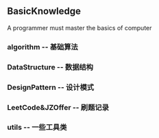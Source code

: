 ## BasicKnowledge
A programmer must master the basics of computer

### algorithm -- 基础算法


### DataStructure -- 数据结构

### DesignPattern -- 设计模式

### LeetCode&JZOffer -- 刷题记录

### utils -- 一些工具类
